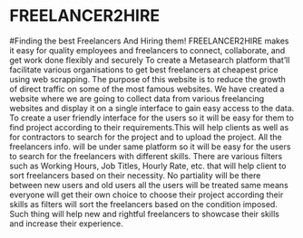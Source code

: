 # FREELANCER2HIRE
#Finding the best Freelancers And Hiring them!
FREELANCER2HIRE makes it easy for quality employees and freelancers to connect, collaborate, and get work done flexibly and securely
To create a Metasearch platform that’ll facilitate various organisations to get best freelancers at cheapest price using web scrapping.
The purpose of this website is to reduce the growth of direct traffic on some of the most famous websites.
We have created a website where we are going to collect data from various freelancing websites and display it on a single interface to gain easy access to the data.
To create a user friendly interface for the users so it will be easy for them to find project according to their requirements.This will help clients as well as for contractors to search for the project and to upload the project.
All the freelancers info. will be under same platform so it will be easy for the users to search for the freelancers with different skills. There are various filters such as Working Hours, Job Titles, Hourly Rate, etc. that will help client to sort freelancers based on their necessity.
No partiality will be there between new users and old users all the users will be treated same means everyone will get their own choice to choose their project according their skills as filters will sort the freelancers based on the condition imposed. 
Such thing will help new and rightful freelancers to showcase their skills and increase their experience.
